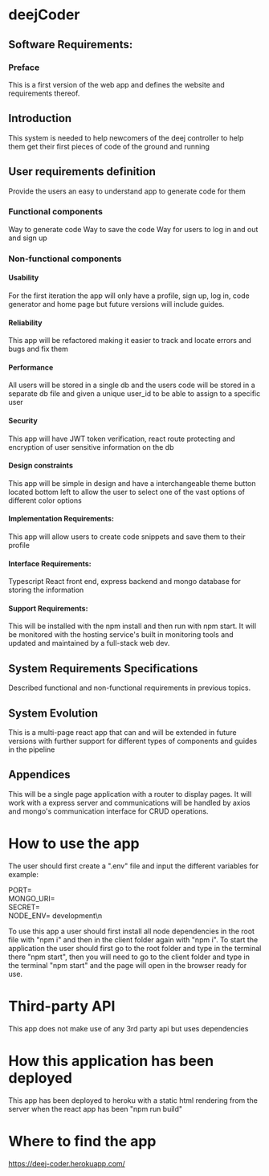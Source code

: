 # deejCoder

## Software Requirements:
### Preface
This is a first version of the web app and defines the website and requirements thereof.

## Introduction
This system is needed to help newcomers of the deej controller to help them get their first pieces of code of the ground and running

## User requirements definition
Provide the users an easy to understand app to generate code for them

### Functional components 
Way to generate code
Way to save the code
Way for users to log in and out and sign up

### Non-functional components

#### Usability
For the first iteration the app will only have a profile, sign up, log in, code generator and home page but future versions will include guides.

#### Reliability
This app will be refactored making it easier to track and locate errors and bugs and fix them

#### Performance
All users will be stored in a single db and the users code will be stored in a separate db file and given a unique user_id to be able to assign to a specific user

#### Security
This app will have JWT token verification, react route protecting and encryption of user sensitive information on the db

#### Design constraints
This app will be simple in design and have a interchangeable theme button located bottom left to allow the user to select one of the vast options of different color options

#### Implementation Requirements:
This app will allow users to create code snippets and save them to their profile

#### Interface Requirements:
Typescript React front end, express backend and mongo database for storing the information 

#### Support Requirements:
This will be installed with the npm install and then run with npm start. It will be monitored with the hosting service's built in monitoring tools and updated and maintained by a full-stack web dev.

## System Requirements Specifications
Described functional and non-functional requirements in previous topics.

## System Evolution
This is a multi-page react app that can and will be extended in future versions with further support for different types of components and guides in the pipeline

## Appendices
This will be a single page application with a router to display pages. It will work with a express server and communications will be handled by axios and mongo's communication interface for CRUD operations.

# How to use the app
The user should first create a ".env" file and input the different variables for example:

PORT=<port number for the server to be on><br />
MONGO_URI=<your mongo db connection url><br />
SECRET=<your secret encryption key><br />
NODE_ENV= development\n

To use this app a user should first install all node dependencies in the root file with "npm i" and then in the client folder again with "npm i". To start the application the user should first go to the root folder and type in the terminal there "npm start", then you will need to go to the client folder and type in the terminal "npm start" and the page will open in the browser ready for use.

# Third-party API
This app does not make use of any 3rd party api but uses dependencies

# How this application has been deployed
This app has been deployed to heroku with a static html rendering from the server when the react app has been "npm run build"

# Where to find the app
https://deej-coder.herokuapp.com/
